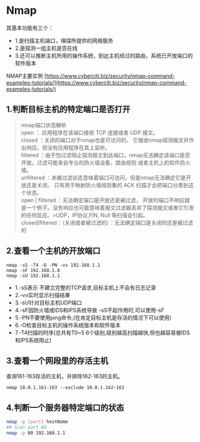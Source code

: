# Nmap
其基本功能有三个：<br>
- 1.是扫描主机端口，嗅探所提供的网络服务
- 2.是探测一组主机是否在线
- 3.还可以推断主机所用的操作系统，到达主机经过的路由，系统已开放端口的软件版本

NMAP主要实例
[https://www.cyberciti.biz/security/nmap-command-examples-tutorials/](https://www.cyberciti.biz/security/nmap-command-examples-tutorials/)<br>
## 1.判断目标主机的特定端口是否打开
>nmap端口状态解析<br>
>open ： 应用程序在该端口接收 TCP 连接或者 UDP 报文。 <br>
>closed ：关闭的端口对于nmap也是可访问的， 它接收nmap探测报文并作出响应。但没有应用程序在其上监听。<br>
>filtered ：由于包过滤阻止探测报文到达端口，nmap无法确定该端口是否开放。过滤可能来自专业的防火墙设备，路由规则 或者主机上的软件防火墙。<br>
>unfiltered ：未被过滤状态意味着端口可访问，但是nmap无法确定它是开放还是关闭。 只有用于映射防火墙规则集的 ACK 扫描才会把端口分类到这个状态。<br>
>open | filtered ：无法确定端口是开放还是被过滤， 开放的端口不响应就是一个例子。没有响应也可能意味着报文过滤器丢弃了探测报文或者它引发的任何反应。>UDP，IP协议,FIN, Null 等扫描会引起。<br>
>closed|filtered：（关闭或者被过滤的）：无法确定端口是关闭的还是被过滤的<br>

## 2.查看一个主机的开放端口
```shell
nmap -sS -T4 -O -PN -vv 192.168.1.1
nmap -sF 192.168.1.8
nmap -sU 192.168.1.1
```
- 1.-sS表示 不建立完整的TCP请求,目标主机上不会有日志记录
- 2.-vv实时显示扫描结果
- 3.-sU针对目标主机UDP端口
- 4.-sF因防火墙或IDS和IPS系统导致 -sS不起作用时,可以使用-sF
- 5.-PN不要使用ping命令,(在肯定目标主机是存活的情况下可以使用)
- 6.-O检查目标主机的操作系统版本和软件版本
- 7.-T4扫描的时序(总共有T0~5 6个级别,级别越高扫描越快,但也越容易被IDS和IPS系统阻止)


## 3.查看一个网段里的存活主机
查询161-163存活的主机，并排除162-163的主机。<br>
```shell
nmap 10.0.1.161-163 --exclude 10.0.1.162-163
```

## 4.判断一个服务器特定端口的状态
```sh
nmap -p [port] hostName
## Scan port 80
nmap -p 80 192.168.1.1
```
